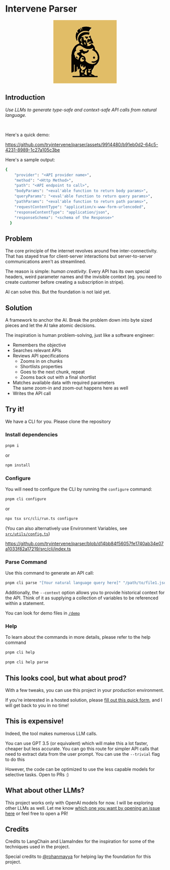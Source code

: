 # Intervene Parser

<p align="center">
  <img src="public/images/logo.jpg" alt="Intervene Parser Logo" width="200" height="200">
</p>

## Introduction

*Use LLMs to generate type-safe and context-safe API calls from natural language.*

<br/>

Here's a quick demo:


https://github.com/tryintervene/parser/assets/9914480/b91eb0d2-64c5-4231-8989-1c27a105c3be



Here's a sample output:
```bash
{
    "provider": "<API provider name>",
    "method": "<Http Method>",
    "path": "<API endpoint to call>",
    "bodyParams": "<eval'able function to return body params>",
    "queryParams": "<eval'able function to return query params>",
    "pathParams": "<eval'able function to return path params>",
    "requestContentType": "application/x-www-form-urlencoded",
    "responseContentType": "application/json",
    "responseSchema": "<schema of the Response>"
  }
```

## Problem

The core principle of the internet revolves around free inter-connectivity. That has stayed true for client-server interactions but server-to-server communications aren't as streamlined.

The reason is simple: *human creativity*. Every API has its own special headers, weird parameter names and the invisible context (eg. you need to create customer before creating a subscription in stripe).

AI can solve this. But the foundation is not laid yet.

## Solution

A framework to anchor the AI. Break the problem down into byte sized pieces and let the AI take atomic decisions.

The inspiration is human problem-solving, just like a software engineer:

* Remembers the objective
* Searches relevant APIs
* Reviews API specifications
  * Zooms in on chunks
  * Shortlists properties
  * Goes to the next chunk, repeat
  * Zooms back out with a final shortlist
* Matches available data with required parameters\
  The same zoom-in and zoom-out happens here as well
* Writes the API call


## Try it!

We have a CLI for you. Please clone the repository

### Install dependencies

```bash
pnpm i
```
or
```bash
npm install
```

### Configure

You will need to configure the CLI by running the `configure` command:
```bash
pnpm cli configure
```
or
```bash
npx tsx src/cli/run.ts configure
```

(You can also alternatively use Environment Variables, see [`src/utils/config.ts`](https://github.com/tryintervene/parser/blob/main/src/utils/config.ts))


https://github.com/tryintervene/parser/blob/d14bb84f56057fe1740ab34e07a1033f82a17219/src/cli/index.ts

### Parse Command

Use this command to generate an API call:

```bash
pnpm cli parse "[Your natural language query here]" "/path/to/file1.json,/path/to/file2.json"
```

Additionally, the `--context` option allows you to provide historical context for the API. Think of it as supplying a collection of variables to be referenced within a statement.

You can look for demo files in [`/demo`](https://github.com/tryintervene/parser/blob/main/demo)

### Help
To learn about the commands in more details, please refer to the help command

```bash
pnpm cli help
```

```bash
pnpm cli help parse
```

## This looks cool, but what about prod?

With a few tweaks, you can use this project in your production environment. 

If you're interested in a hosted solution, please [fill out this quick form](https://tally.so/r/wzMJ8a), and I will get back to you in no time!

## This is expensive!

Indeed, the tool makes numerous LLM calls.

You can use GPT 3.5 (or equivalent) which will make this a lot faster, cheaper but less accurate. You can go this route for simpler API calls that need to extract data from the user prompt. You can use the `--trivial` flag to do this

However, the code can be optimized to use the less capable models for selective tasks. Open to PRs :)

## What about other LLMs?
This project works only with OpenAI models for now. I will be exploring other LLMs as well. Let me know [which one you want by opening an issue here](https://github.com/tryintervene/parser/issues/new?title=Request%20to%20integrate%20LLM:%20[LLM]&body=Hi,%20can%20you%20please%20add%20the%20following%20LLM%20to%20the%20parser:%20) or feel free to open a PR!

## Credits

Credits to LangChain and LlamaIndex for the inspiration for some of the techniques used in the project.

Special credits to [@rohanmayya](https://github.com/rohanmayya) for helping lay the foundation for this project.
